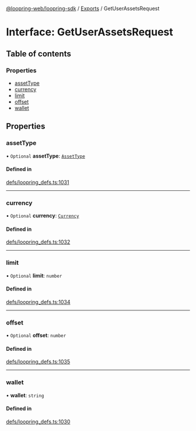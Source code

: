 [@loopring-web/loopring-sdk](../README.md) / [Exports](../modules.md) / GetUserAssetsRequest

# Interface: GetUserAssetsRequest

## Table of contents

### Properties

- [assetType](GetUserAssetsRequest.md#assettype)
- [currency](GetUserAssetsRequest.md#currency)
- [limit](GetUserAssetsRequest.md#limit)
- [offset](GetUserAssetsRequest.md#offset)
- [wallet](GetUserAssetsRequest.md#wallet)

## Properties

### assetType

• `Optional` **assetType**: [`AssetType`](../enums/AssetType.md)

#### Defined in

[defs/loopring_defs.ts:1031](https://github.com/Loopring/loopring_sdk/blob/f91f904/src/defs/loopring_defs.ts#L1031)

___

### currency

• `Optional` **currency**: [`Currency`](../enums/Currency.md)

#### Defined in

[defs/loopring_defs.ts:1032](https://github.com/Loopring/loopring_sdk/blob/f91f904/src/defs/loopring_defs.ts#L1032)

___

### limit

• `Optional` **limit**: `number`

#### Defined in

[defs/loopring_defs.ts:1034](https://github.com/Loopring/loopring_sdk/blob/f91f904/src/defs/loopring_defs.ts#L1034)

___

### offset

• `Optional` **offset**: `number`

#### Defined in

[defs/loopring_defs.ts:1035](https://github.com/Loopring/loopring_sdk/blob/f91f904/src/defs/loopring_defs.ts#L1035)

___

### wallet

• **wallet**: `string`

#### Defined in

[defs/loopring_defs.ts:1030](https://github.com/Loopring/loopring_sdk/blob/f91f904/src/defs/loopring_defs.ts#L1030)
